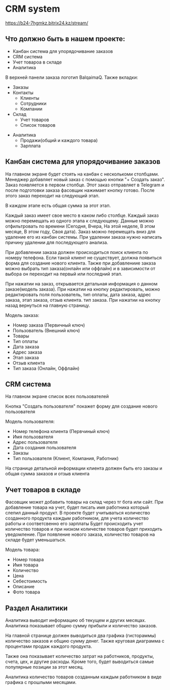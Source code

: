 # CRM system

https://b24-7hgmkz.bitrix24.kz/stream/
	
## Что должно быть в нашем проекте:

- Канбан система для упорядочивание заказов
- CRM система
- Учет товароа в складе
- Аналитика

В верхней панели заказа логотип BalqaimaQ. Также вкладки:
* Заказы
* Контакты
	+ Клиенты
	+ Сотрудники
	+ Компании
* Склад
	* Учет товаров
	* Список товаров
+ Аналитика 
	+ Продажи(общий и каждого товара)
	+ Зарплата

## Канбан система для упорядочивание заказов

На главном экране будет стоять на канбан с несколькоми столбцами. Менеджер добавляет новый заказ с помощью кнопки "+ Создать заказ". Заказ появляется в первом столбце. Этот заказ отправляет в Telegram и после подготовки заказа фасовщик нажимает кнопку готово. После этого заказ переходит на следующий этап.

В каждом этапе есть общая сумма за этот этап. 

Каждый заказ имеет свое место в каком либо столбце. Каждый заказ можно перемещать из одного этапа к следующему. Данные можно отфильтровать по времени (Сегодня, Вчера, На этой неделе, В этом месяце, В этом году, Своя дата). Заказ можно перемещать вниз для удаление его из канбан системы. При удалении заказа нужно написать причину удалении для последующего анализа. 

При добавлении заказа должен происходиться поиск клиента по номеру телефона. Если такой клиент не существует, должна появиться форма для создание нового клиента. Также при добавлениие заказа можно выбрать тип заказа(онлайн или оффлайн) и в зависимости от выбора он переходит на первый или последний этап.

При нажатии на заказ, открывается детальная информация о данном заказе(модель заказа). При нажатии на кнопку редактировать, можно редактировать поля пользователь, тип оплаты, дата заказа, адрес заказа, этап заказа, отзыв клиента. тип заказа. При нажатии на кнопку назад вернуться на главную страницу.

Модель заказа:
- Номер заказа (Первичный ключ)
- Пользователь (Внешний ключ)
- Товары
- Тип оплаты
- Дата заказа
- Адрес заказа
- Этап заказа
- Отзыв клиента
- Тип заказа (Онлайн, Оффлайн)

## CRM система

На главном экране список всех пользователей

Кнопка "Создать пользователя" покажет форму для создание нового пользователя

Модель пользователя:
- Номер телефона клиента (Первчиный ключ)
- Имя пользователя
- Адрес пользователя
- Дата создания пользователя
- Заказы
- Тип пользователя (Клиент, Компания, Работник)

На странице детальной информации клиента должен быть его заказы и общая сумма заказов и отзыв клиента

## Учет товаров в складе

Фасовщик может добавить товары на склад через тг бота или сайт. При добавление товара на учет, будет писать имя работника который слепил данный продукт. В проекте будет учитываться количество созданного продукта каждым работником,
для учета количество работы и соответсвенно его зарплаты
Будет происходить учет количество товаров и при низком количестве товаров будет приходить уведомление. При появление нового заказа, количество товаров на складе будет уменьшаться.

Модель товара:
- Номер товара
- Имя товара
- Количество
- Цена
- Себестоимость
- Описание
- Фото товара

## Раздел Аналитики

Аналитика выводит информацию об текущем и других месяцах. Аналитика показывает общию сумму прибыли и количество заказов.

На главной странице должен выводиться два графика (гистораммы) количество заказов и общию сумму денег. Также круговая диаграмма с процентами продаж каждого продукта. 

Также она показывает количество затрат на работников, продукты, счета, цех,
и другие расходы. Кроме того, будет выводиться самые популярные позиции за этот месяц.

Аналитика количество товаров созданным каждым работником в виде графика с прошлыми месяцами.
